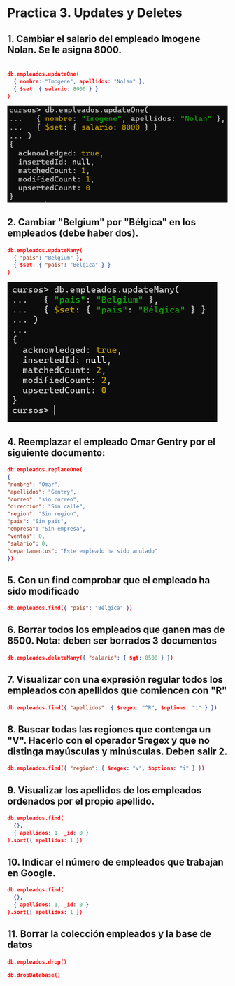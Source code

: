 # Practica 3. Updates y Deletes

## 1. Cambiar el salario del empleado Imogene Nolan. Se le asigna 8000.
```json

db.empleados.updateOne(
  { nombre: "Imogene", apellidos: "Nolan" },
  { $set: { salario: 8000 } }
)
```
![](../img/3.1.png)

## 2. Cambiar "Belgium" por "Bélgica" en los empleados (debe haber dos).
```json
db.empleados.updateMany(
  { "pais": "Belgium" }, 
  { $set: { "pais": "Bélgica" } }
)
```
![](../img/3.2.png)



## 4. Reemplazar el empleado Omar Gentry por el siguiente documento:

```json
db.empleados.replaceOne(
{
"nombre": "Omar",
"apellidos": "Gentry",
"correo": "sin correo",
"direccion": "Sin calle",
"region": "Sin region",
"pais": "Sin pais",
"empresa": "Sin empresa",
"ventas": 0,
"salario": 0,
"departamentos": "Este empleado ha sido anulado"
})
```
[](../img/3.4.png)

## 5. Con un find comprobar que el empleado ha sido modificado
```json
db.empleados.find({ "pais": "Bélgica" })
```
[](../img/3.5.png)



## 6. Borrar todos los empleados que ganen mas de 8500. Nota: deben ser borrados 3 documentos
```json
db.empleados.deleteMany({ "salario": { $gt: 8500 } })
```
[](../img/3.6.png)

## 7. Visualizar con una expresión regular todos los empleados con apellidos que comiencen con "R"
```json
db.empleados.find({ "apellidos": { $regex: "^R", $options: "i" } })
```
[](../img/3.7.png)
## 8. Buscar todas las regiones que contenga un "V". Hacerlo con el operador $regex y que no distinga mayúsculas y minúsculas. Deben salir 2.
```json
db.empleados.find({ "region": { $regex: "v", $options: "i" } })
```
[](../img/3.8.png)

## 9. Visualizar los apellidos de los empleados ordenados por el propio apellido.
```json
db.empleados.find(
  {},
  { apellidos: 1, _id: 0 }
).sort({ apellidos: 1 })
```
[](../img/3.9.png)

## 10. Indicar el número de empleados que trabajan en Google.
```json
db.empleados.find(
  {},
  { apellidos: 1, _id: 0 }
).sort({ apellidos: 1 })
```
[](../img/3.10.png)
## 11. Borrar la colección empleados y la base de datos
```json
db.empleados.drop()
```
[](../img/3.11.1.png)
```json
db.dropDatabase()
```
[](../img/3.11.2.png)

